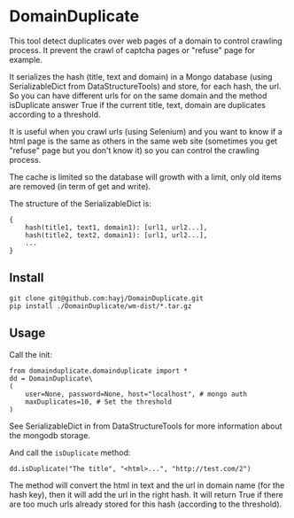 # DomainDuplicate

This tool detect duplicates over web pages of a domain to control crawling process. It prevent the crawl of captcha pages or "refuse" page for example.

It serializes the hash (title, text and domain) in a Mongo database (using SerializableDict from DataStructureTools) and store, for each hash, the url. So you can have different urls for on the same domain and the method isDuplicate answer True if the current title, text, domain are duplicates according to a threshold.

It is useful when you crawl urls (using Selenium) and you want to know if a html page is the same as others in the same web site (sometimes you get "refuse" page but you don't know it) so you can control the crawling process.

The cache is limited so the database will growth with a limit, only old items are removed (in term of get and write).

The structure of the SerializableDict is:

	{
		hash(title1, text1, domain1): [url1, url2...],
		hash(title2, text2, domain1): [url1, url2...],
		...
	}

## Install

	git clone git@github.com:hayj/DomainDuplicate.git
	pip install ./DomainDuplicate/wm-dist/*.tar.gz

## Usage

Call the init:

	from domainduplicate.domainduplicate import *
	dd = DomainDuplicate\
	(
		user=None, password=None, host="localhost", # mongo auth
		maxDuplicates=10, # Set the threshold
	)

See SerializableDict in from DataStructureTools for more information about the mongodb storage.

And call the `isDuplicate` method:

	dd.isDuplicate("The title", "<html>...", "http://test.com/2")

The method will convert the html in text and the url in domain name (for the hash key), then it will add the url in the right hash. It will return True if there are too much urls already stored for this hash (according to the threshold).